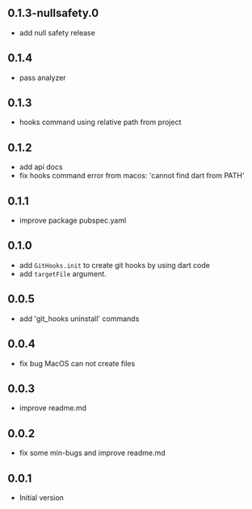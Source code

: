 ## 0.1.3-nullsafety.0
- add null safety release
## 0.1.4
- pass analyzer
## 0.1.3
- hooks command using relative path from project
## 0.1.2
- add api docs
- fix hooks command error from macos: 'cannot find dart from PATH'
## 0.1.1
- improve package pubspec.yaml
## 0.1.0
- add `GitHooks.init` to create git hooks by using dart code
- add `targetFile` argument.

## 0.0.5

- add 'git_hooks uninstall' commands

## 0.0.4

- fix bug MacOS can not create files

## 0.0.3

- improve readme.md

## 0.0.2

- fix some min-bugs and improve readme.md
## 0.0.1

- Initial version